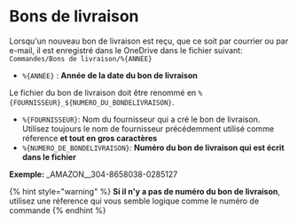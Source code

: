 # Bons de livraison

Lorsqu'un nouveau bon de livraison est reçu, que ce soit par courrier ou par e-mail, il est enregistré dans le OneDrive dans le fichier suivant: `Commandes/Bons de livraison/%{ANNÉE}`

* `%{ANNÉE}` : **Année de la date du bon de livraison**

Le fichier du bon de livraison doit être renommé en `%{FOURNISSEUR}_${NUMERO_DU_BONDELIVRAISON}`. 

* `%{FOURNISSEUR}`: Nom du fournisseur qui a cré le bon de livraison. Utilisez toujours le nom de fournisseur précédemment utilisé comme réference **et tout en gros caractères**
* `%{NUMERO_DE_BONDELIVRAISON}`_:_ **Numéro du bon de livraison qui est écrit dans le fichier** 

**Exemple:** _AMAZON\__304-8658038-0285127

{% hint style="warning" %}
**Si il n'y a pas de numéro du bon de livraison**, utilisez une réference qui vous semble logique comme le numéro de commande
{% endhint %}

